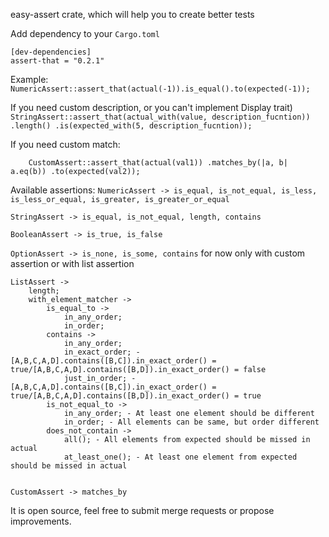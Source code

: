 easy-assert crate, which will help you to create better tests

Add dependency to your `Cargo.toml`
```
[dev-dependencies]
assert-that = "0.2.1"
```


Example:
    `NumericAssert::assert_that(actual(-1)).is_equal().to(expected(-1));`

If you need custom description, or you can't implement Display trait)
 `StringAssert::assert_that(actual_with(value, description_fucntion))
 .length()
 .is(expected_with(5, description_fucntion));`

If you need custom match:

`    CustomAssert::assert_that(actual(val1))
.matches_by(|a, b| a.eq(b))
.to(expected(val2));`

Available assertions:
`NumericAssert -> is_equal, is_not_equal, is_less, is_less_or_equal, is_greater, is_greater_or_equal`

`StringAssert -> is_equal, is_not_equal, length, contains`

`BooleanAssert -> is_true, is_false`

`OptionAssert -> is_none, is_some, contains` for now only with custom assertion or with list assertion

```
ListAssert -> 
    length;
    with_element_matcher ->
        is_equal_to ->
            in_any_order;
            in_order;
        contains ->
            in_any_order;
            in_exact_order; - [A,B,C,A,D].contains([B,C]).in_exact_order() = true/[A,B,C,A,D].contains([B,D]).in_exact_order() = false
            just_in_order; - [A,B,C,A,D].contains([B,C]).in_exact_order() = true/[A,B,C,A,D].contains([B,D]).in_exact_order() = true
        is_not_equal_to ->
            in_any_order; - At least one element should be different
            in_order; - All elements can be same, but order different
        does_not_contain ->
            all(); - All elements from expected should be missed in actual
            at_least_one(); - At least one element from expected should be missed in actual
        
```
`CustomAssert -> matches_by`

It is open source, feel free to submit merge requests or propose improvements.